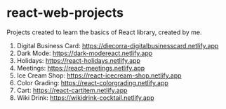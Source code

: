 # react-web-projects

Projects created to learn the basics of React library, created by me.<br>

1. Digital Business Card: https://diecorra-digitalbusinesscard.netlify.app
2. Dark Mode: https://dark-modereact.netlify.app
3. Holidays: https://react-holidays.netlify.app
4. Meetings: https://react-meetings.netlify.app
5. Ice Cream Shop: https://react-icecream-shop.netlify.app
6. Color Grading: https://react-colorgrading.netlify.app
7. Cart: https://react-cartitem.netlify.app
8. Wiki Drink: https://wikidrink-cocktail.netlify.app
